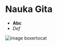 # Nauka Gita

* **Abc**
* *Def*

![image boxertocat](https://octodex.github.com/images/boxertocat_octodex.jpg)
